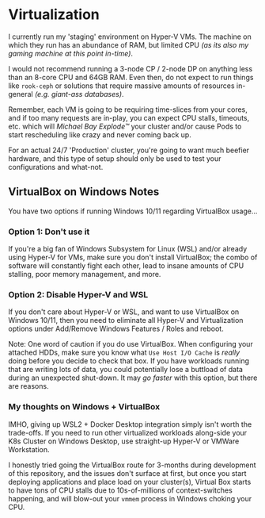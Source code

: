 # Virtualization

I currently run my 'staging' environment on Hyper-V VMs. The machine on which they run has an abundance of RAM, but limited CPU _(as its also my gaming machine at this point in-time)_.

I would not recommend running a 3-node CP / 2-node DP on anything less than an 8-core CPU and 64GB RAM. Even then, do not expect to run things like `rook-ceph` or solutions that require massive amounts of resources in-general _(e.g. giant-ass databases)_.

Remember, each VM is going to be requiring time-slices from your cores, and if too many requests are in-play, you can expect CPU stalls, timeouts, etc. which will _Michael Bay Explode™_ your cluster and/or cause Pods to start rescheduling like crazy and never coming back up.

For an actual 24/7 'Production' cluster, you're going to want much beefier hardware, and this type of setup should only be used to test your configurations and what-not.

## VirtualBox on Windows Notes

You have two options if running Windows 10/11 regarding VirtualBox usage...

### Option 1: Don't use it

If you're a big fan of Windows Subsystem for Linux (WSL) and/or already using Hyper-V for VMs, make sure you don't install VirtualBox; the combo of software will constantly fight each other, lead to insane amounts of CPU stalling, poor memory management, and more.

### Option 2: Disable Hyper-V and WSL

If you don't care about Hyper-V or WSL, and want to use VirtualBox on Windows 10/11, then you need to eliminate all Hyper-V and Virtualization options under Add/Remove Windows Features / Roles and reboot.

Note: One word of caution if you do use VirtualBox. When configuring your attached HDDs, make sure you know what `Use Host I/O Cache` is _really_ doing before you decide to check that box. If you have workloads running that are writing lots of data, you could potentially lose a buttload of data during an unexpected shut-down. It may _go faster_ with this option, but there are reasons.

### My thoughts on Windows + VirtualBox

IMHO, giving up WSL2 + Docker Desktop integration simply isn't worth the trade-offs. If you need to run other virtualized workloads along-side your K8s Cluster on Windows Desktop, use straight-up Hyper-V or VMWare Workstation.

I honestly tried going the VirtualBox route for 3-months during development of this repository, and the issues don't surface at first, but once you start deploying applications and place load on your cluster(s), Virtual Box starts to have tons of CPU stalls due to 10s-of-millions of context-switches happening, and will blow-out your `vmmem` process in Windows choking your CPU.
